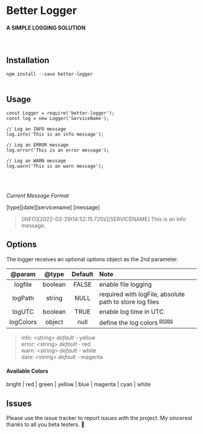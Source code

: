 # Better Logger

#### A SIMPLE LOGGING SOLUTION

</br>

## Installation

`npm install --save better-logger`
</br>
</br>

## Usage

```
const Logger = require('better-logger');
const log = new Logger('ServiceName');

// Log an INFO message
log.info('This is an info message');

// Log an ERROR message
log.error('This is an error message');

// Log an WARN message
log.warn('This is an warn message');
```

</br>
</br>

_Current Message Format_

[type][date][servicename] [message]

> [INFO][2022-03-29t14:52:15.720z][SERVICENAME] This is an info message.

## Options

The logger receives an optional options object as the 2nd parameter.

|  @param   |  @type  | Default | Note                                                    |
| :-------: | :-----: | :-----: | :------------------------------------------------------ |
|  logfile  | boolean |  FALSE  | enable file logging                                     |
|  logPath  | string  |  NULL   | required with logFile, absolute path to store log files |
|  logUTC   | boolean |  TRUE   | enable log time in UTC                                  |
| logColors | object  |  null   | define the log colors <sup>[props](#color)</sup>        |

<span id='color' />

> info: \<string\> _default_ - yellow </br>
> error: \<string\> _default_ - red </br>
> warn: \<string\> _default_ - white </br>
> date: \<string\> _default_ - magenta </br>

#### Available Colors

bright | red | green | yellow | blue | magenta | cyan | white

## Issues

Please use the issue tracker to report issues with the project. My sincerest thanks to all you beta testers. 🥂
